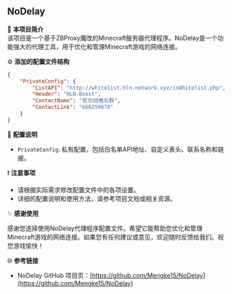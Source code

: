 ## NoDelay

📝 **本项目简介**  
该项目是一个基于ZBProxy魔改的Minecraft服务器代理程序。NoDelay是一个功能强大的代理工具，用于优化和管理Minecraft游戏的网络连接。

⚙️ **添加的配置文件结构**

```json
{
    "PrivateConfig": {
        "ListAPI": "http://whitelist.hln-network.xyz/isWhitelist.php",
        "Header": "HLN-Boost",
        "ContactName": "官方QQ售后群",
        "ContactLink": "666259678"
    }
}
```

🔨 **配置说明**

- `PrivateConfig`: 私有配置，包括白名单API地址、自定义表头、联系名称和链接。

❗️ **注意事项**
- 请根据实际需求修改配置文件中的各项设置。
- 详细的配置说明和使用方法，请参考项目文档或相关资源。

✨ **感谢使用**

感谢您选择使用NoDelay代理程序配置文件。希望它能帮助您优化和管理Minecraft游戏的网络连接。如果您有任何建议或意见，欢迎随时反馈给我们。祝您游戏愉快！

🌐 **参考链接**

- NoDelay GitHub 项目页：[https://github.com/Mengke15/NoDelay](https://github.com/Mengke15/NoDelay)
